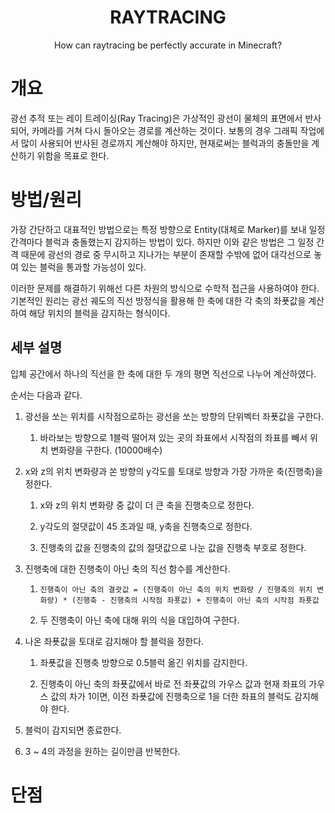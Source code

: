 <h1 align="center">RAYTRACING</h1>
<p align="center">How can raytracing be perfectly accurate in Minecraft?</p>

# 개요

광선 추적 또는 레이 트레이싱(Ray Tracing)은 가상적인 광선이 물체의 표면에서 반사되어, 카메라를 거쳐 다시 돌아오는 경로를 계산하는 것이다. 보통의 경우 그래픽 작업에서 많이 사용되어 반사된 경로까지 계산해야 하지만, 현재로써는 블럭과의 충돌만을 계산하기 위함을 목표로 한다.

# 방법/원리

가장 간단하고 대표적인 방법으로는 특정 방향으로 Entity(대체로 Marker)를 보내 일정 간격마다 블럭과 충돌했는지 감지하는 방법이 있다. 하지만 이와 같은 방법은 그 일정 간격 때문에 광선의 경로 중 무시하고 지나가는 부분이 존재할 수밖에 없어 대각선으로 놓여 있는 블럭을 통과할 가능성이 있다.

이러한 문제를 해결하기 위해선 다른 차원의 방식으로 수학적 접근을 사용하여야 한다.
기본적인 원리는 광선 궤도의 직선 방정식을 활용해 한 축에 대한 각 축의 좌푯값을 계산하여 해당 위치의 블럭을 감지하는 형식이다.

## 세부 설명

입체 공간에서 하나의 직선을 한 축에 대한 두 개의 평면 직선으로 나누어 계산하였다.

순서는 다음과 같다.
1. 광선을 쏘는 위치를 시작점으로하는 광선을 쏘는 방향의 단위벡터 좌푯값을 구한다.

   1. 바라보는 방향으로 1블럭 떨어져 있는 곳의 좌표에서 시작점의 좌표를 빼서 위치 변화량을 구한다. (10000배수)

2. x와 z의 위치 변화량과 쏜 방향의 y각도를 토대로 방향과 가장 가까운 축(진행축)을 정한다.

   1. x와 z의 위치 변화량 중 값이 더 큰 축을 진행축으로 정한다.

   2. y각도의 절댓값이 45 초과일 때, y축을 진행축으로 정한다.

   3. 진행축의 값을 진행축의 값의 절댓값으로 나눈 값을 진행축 부호로 정한다.

3. 진행축에 대한 진행축이 아닌 축의 직선 함수를 계산한다.

   1. ```진행축이 아닌 축의 결괏값 = (진행축이 아닌 축의 위치 변화량 / 진행축의 위치 변화량) * (진행축 - 진행축의 시작점 좌푯값) + 진행축이 아닌 축의 시작점 좌푯값```

   2. 두 진행축이 아닌 축에 대해 위의 식을 대입하여 구한다.

4. 나온 좌푯값을 토대로 감지해야 할 블럭을 정한다.

   1. 좌푯값을 진행축 방향으로 0.5블럭 옮긴 위치를 감지한다.

   2. 진행축이 아닌 축의 좌푯값에서 바로 전 좌푯값의 가우스 값과 현재 좌표의 가우스 값의 차가 1이면, 이전 좌푯값에 진행축으로 1을 더한 좌표의 블럭도 감지해야 한다. 

5. 블럭이 감지되면 종료한다.

6. 3 ~ 4의 과정을 원하는 길이만큼 반복한다.

# 단점